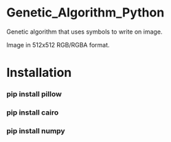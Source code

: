 # Genetic_Algorithm_Python
Genetic algorithm that uses symbols to write on image.

Image in 512x512 RGB/RGBA format. 

# Installation
### pip install pillow
### pip install cairo
### pip install numpy
